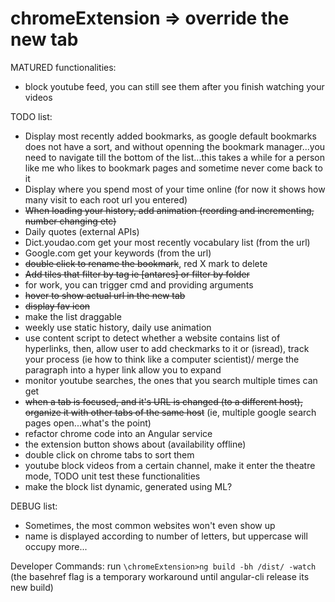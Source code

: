# chromeExtension => override the new tab
MATURED functionalities:
* block youtube feed, you can still see them after you finish watching your videos

TODO list:
* Display most recently added bookmarks, as google default bookmarks does not have a sort, and without openning the bookmark manager...you need to navigate till the bottom of the list...this takes a while for a person like me who likes to bookmark pages and sometime never come back to it
* Display where you spend most of your time online (for now it shows how many visit to each root url you entered)
* ~~When loading your history, add animation (reording and incrementing, number changing etc)~~
* Daily quotes (external APIs)
* Dict.youdao.com get your most recently vocabulary list (from the url)
* Google.com get your keywords (from the url)
* ~~double click to rename the bookmark~~, red X mark to delete
* ~~Add tiles that filter by tag ie [antares] or filter by folder~~
* for work, you can trigger cmd and providing arguments
* ~~hover to show actual url in the new tab~~
* ~~display fav icon~~
* make the list draggable
* weekly use static history, daily use animation
* use content script to detect whether a website contains list of hyperlinks, then, allow user to add checkmarks to it or (isread), track your process (ie how to think like a computer scientist)/ merge the paragraph into a hyper link allow you to expand
* monitor youtube searches, the ones that you search multiple times can get
* ~~when a tab is focused, and it's URL is changed (to a different host), organize it with other tabs of the same host~~ (ie, multiple google search pages open...what's the point)
* refactor chrome code into an Angular service
* the extension button shows about (availability offline)
* double click on chrome tabs to sort them
* youtube block videos from a certain channel, make it enter the theatre mode, TODO unit test these functionalities
* make the block list dynamic, generated using ML?

DEBUG list:
* Sometimes, the most common websites won't even show up
* name is displayed according to number of letters, but uppercase will occupy more...

Developer Commands:
run `\chromeExtension>ng build -bh /dist/ -watch` (the basehref flag is a temporary workaround until angular-cli release its new build)
